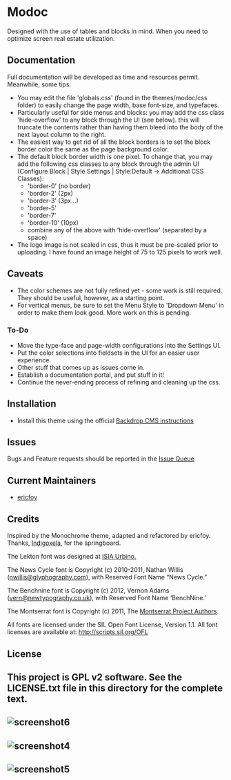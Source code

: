 # Modoc

Designed with the use of tables and blocks in mind. When you need to optimize screen real estate utilization.

## Documentation

Full documentation will be developed as time and resources permit. Meanwhile, some tips:
- You may edit the file 'globals.css' (found in the themes/modoc/css folder) to easily change the page width, base font-size, and typefaces.
- Particularly useful for side menus and blocks: you may add the css class 'hide-overflow' to any block through the UI (see below). this will truncate the contents rather than having them bleed into the body of the next layout column to the right.
- The easiest way to get rid of all the block borders is to set the block border color the same as the page background color.
- The default block border width is one pixel. To change that, you may add the following css classes to any block through the admin UI (Configure Block | Style Settings | Style:Default -> Additional CSS Classes):
  - 'border-0' (no border)
  - 'border-2' (2px)
  - 'border-3' (3px...)
  - 'border-5'
  - 'border-7'
  - 'border-10' (10px)
  - combine any of the above with 'hide-overflow' (separated by a space)
- The logo image is not scaled in css, thus it must be pre-scaled prior to uploading. I have found an image height of 75 to 125 pixels to work well.

## Caveats

- The color schemes are not fully refined yet - some work is still required. They should be useful, however, as a starting point.
- For vertical menus, be sure to set the Menu Style to 'Dropdown Menu' in order to make them look good. More work on this is pending.
### To-Do
- Move the type-face and page-width configurations into the Settings UI.
- Put the color selections into fieldsets in the UI for an easier user experience.
- Other stuff that comes up as issues come in.
- Establish a documentation portal, and put stuff in it!
- Continue the never-ending process of refining and cleaning up the css.

## Installation

- Install this theme using the official [Backdrop CMS instructions](https://backdropcms.org/guide/themes)


## Issues

Bugs and Feature requests should be reported in the [Issue Queue](https://github.com/backdrop-contrib/modoc/issues)


## Current Maintainers

- [ericfoy](https://github.com/ericfoy)


## Credits

Inspired by the Monochrome theme, adapted and refactored by ericfoy.
Thanks, [Indigoxela](https://github.com/indigoxela), for the springboard.

The Lekton font was designed at [ISIA Urbino.](https://isiaurbino.net/istituto/english)

The News Cycle font is Copyright (c) 2010-2011, Nathan Willis (nwillis@glyphography.com),
with Reserved Font Name “News Cycle.” 

The Benchnine font is Copyright (c) 2012, Vernon Adams (vern@newtypography.co.uk), 
with Reserved Font Name ‘BenchNine.’ 

The Montserrat font is Copyright (c) 2011, The [Montserrat Project Authors](https://github.com/JulietaUla/Montserrat). 

All fonts are licensed under the SIL Open Font License, Version 1.1.
All font licenses are available at: http://scripts.sil.org/OFL

## License

This project is GPL v2 software. See the LICENSE.txt file in this directory for the complete text.
---
![screenshot6](https://user-images.githubusercontent.com/60248933/231640507-8b8fc690-e65d-43f0-9d11-275621226bfd.png)
---
![screenshot4](https://user-images.githubusercontent.com/60248933/231575264-6b935fdf-2c6e-47ea-855a-9ed9250bad3e.png)
---
![screenshot5](https://user-images.githubusercontent.com/60248933/231575203-13fe669f-b5d4-4a4e-a56d-1bd60ec4c504.png)
---
